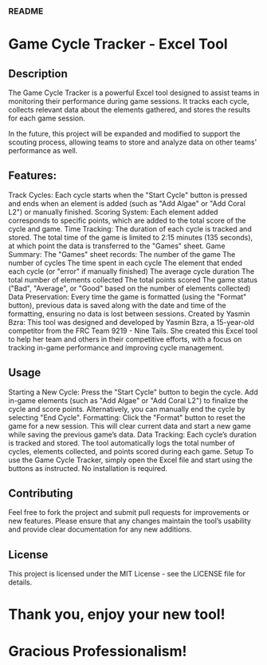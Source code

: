 ### README
# Game Cycle Tracker - Excel Tool
## Description
The Game Cycle Tracker is a powerful Excel tool designed to assist teams in monitoring their performance during game sessions. It tracks each cycle, collects relevant data about the elements gathered, and stores the results for each game session.

In the future, this project will be expanded and modified to support the scouting process, allowing teams to store and analyze data on other teams' performance as well.

## Features:
Track Cycles: Each cycle starts when the "Start Cycle" button is pressed and ends when an element is added (such as "Add Algae" or "Add Coral L2") or manually finished.
Scoring System: Each element added corresponds to specific points, which are added to the total score of the cycle and game.
Time Tracking: The duration of each cycle is tracked and stored. The total time of the game is limited to 2:15 minutes (135 seconds), at which point the data is transferred to the "Games" sheet.
Game Summary: The "Games" sheet records:
The number of the game
The number of cycles
The time spent in each cycle
The element that ended each cycle (or "error" if manually finished)
The average cycle duration
The total number of elements collected
The total points scored
The game status ("Bad", "Average", or "Good" based on the number of elements collected)
Data Preservation: Every time the game is formatted (using the "Format" button), previous data is saved along with the date and time of the formatting, ensuring no data is lost between sessions.
Created by Yasmin Bzra:
This tool was designed and developed by Yasmin Bzra, a 15-year-old competitor from the FRC Team 9219 - Nine Tails. She created this Excel tool to help her team and others in their competitive efforts, with a focus on tracking in-game performance and improving cycle management.

## Usage
Starting a New Cycle:
Press the "Start Cycle" button to begin the cycle.
Add in-game elements (such as "Add Algae" or "Add Coral L2") to finalize the cycle and score points.
Alternatively, you can manually end the cycle by selecting "End Cycle".
Formatting:
Click the "Format" button to reset the game for a new session. This will clear current data and start a new game while saving the previous game’s data.
Data Tracking:
Each cycle’s duration is tracked and stored.
The tool automatically logs the total number of cycles, elements collected, and points scored during each game.
Setup
To use the Game Cycle Tracker, simply open the Excel file and start using the buttons as instructed. No installation is required.

## Contributing
Feel free to fork the project and submit pull requests for improvements or new features. Please ensure that any changes maintain the tool’s usability and provide clear documentation for any new additions.

## License
This project is licensed under the MIT License - see the LICENSE file for details.

# Thank you, enjoy your new tool!
# Gracious Professionalism!
